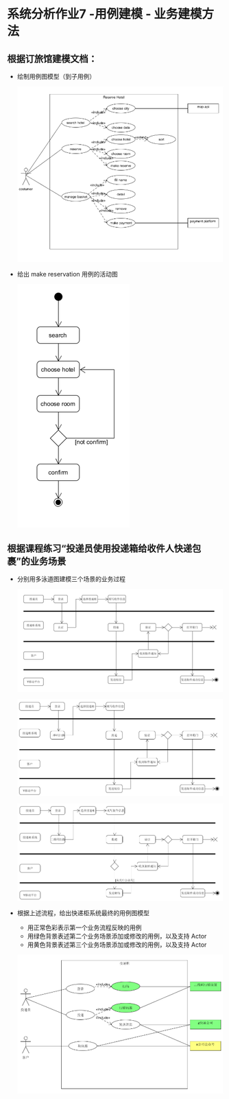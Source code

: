 # 系统分析作业7 -用例建模 - 业务建模方法

## 根据订旅馆建模文档： 
+ 绘制用例图模型（到子用例）

    ![](pics/1.png)

+ 给出 make reservation 用例的活动图

    ![](pics/2.png)

## 根据课程练习“投递员使用投递箱给收件人快递包裹”的业务场景 
+ 分别用多泳道图建模三个场景的业务过程

    ![](pics/3.png)

    ![](pics/4.png)

    ![](pics/5.png)

+ 根据上述流程，给出快递柜系统最终的用例图模型 
    - 用正常色彩表示第一个业务流程反映的用例
    - 用绿色背景表述第二个业务场景添加或修改的用例，以及支持 Actor
    - 用黄色背景表述第三个业务场景添加或修改的用例，以及支持 Actor

    ![](pics/6.png)